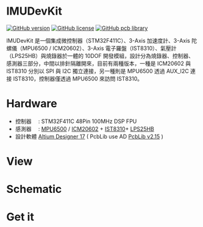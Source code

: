 IMUDevKit
========
[![GitHub version](https://img.shields.io/badge/version-v1.0-brightgreen.svg)](https://github.com/KitSprout/IMUDevKit)
[![GitHub license](https://img.shields.io/badge/license-%20MIT%20%2F%20CC%20BY--SA%204.0-blue.svg)](https://github.com/KitSprout/IMUDevKit/blob/master/LICENSE)
[![GitHub pcb library](https://img.shields.io/badge/pcb%20library-%20v2.12-yellow.svg)](https://github.com/KitSprout/AltiumDesigner_PcbLibrary/releases/tag/v2.15)


IMUDevKit 是一個集成微控制器（STM32F411C）、3-Axis 加速度計、3-Axis 陀螺儀（MPU6500 / ICM20602）、3-Axis 電子羅盤（IST8310）、氣壓計（LPS25HB）與燒錄器於一體的 10DOF 開發模組，設計分為燒錄器、控制器、感測器三部分，中間以排針隔離開來，目前有兩種版本，一種是 ICM20602 與 IST8310 分別以 SPI 與 I2C 獨立連接，另一種則是 MPU6500 透過 AUX_I2C 連接 IST8310，控制器僅透過 MPU6500 來訪問 IST8310。

Hardware
========
* 控制器　 : STM32F411C 48Pin 100MHz DSP FPU
* 感測器　 : [MPU6500](https://www.invensense.com/products/motion-tracking/6-axis/mpu-6500/) / [ICM20602](https://www.invensense.com/products/motion-tracking/6-axis/icm-20602/) + [IST8310](http://www.isentek.com/en/the_product.php?pid=4)+ [LPS25HB](http://www.st.com/en/mems-and-sensors/lps25hb.html)
* 設計軟體 [Altium Designer 17](http://www.altium.com/en/products/altium-designer) ( PcbLib use AD [PcbLib v2.15](https://github.com/KitSprout/AltiumDesigner_PcbLibrary/releases/tag/v2.12) )

View
========

Schematic
========

Get it
========
